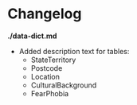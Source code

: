 # Changelog

**./data-dict.md**
* Added description text for tables:
    * StateTerritory
    * Postcode
    * Location
    * CulturalBackground
    * FearPhobia